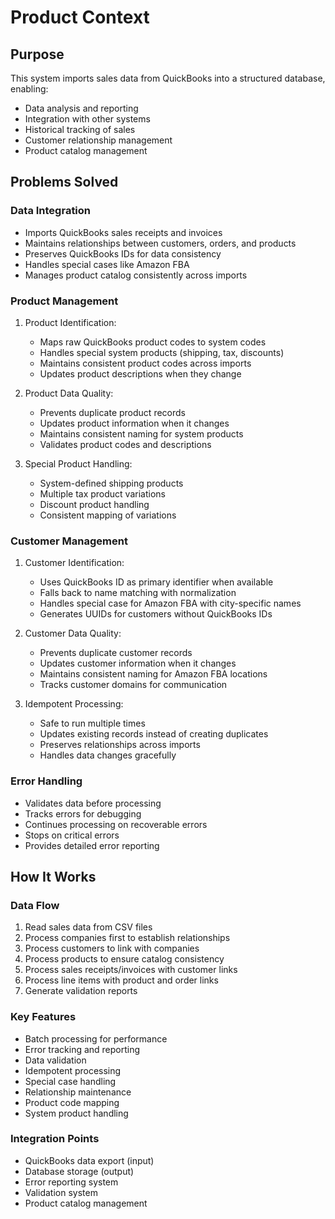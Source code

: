 # Product Context

## Purpose
This system imports sales data from QuickBooks into a structured database, enabling:
- Data analysis and reporting
- Integration with other systems
- Historical tracking of sales
- Customer relationship management
- Product catalog management

## Problems Solved

### Data Integration
- Imports QuickBooks sales receipts and invoices
- Maintains relationships between customers, orders, and products
- Preserves QuickBooks IDs for data consistency
- Handles special cases like Amazon FBA
- Manages product catalog consistently across imports

### Product Management
1. Product Identification:
   - Maps raw QuickBooks product codes to system codes
   - Handles special system products (shipping, tax, discounts)
   - Maintains consistent product codes across imports
   - Updates product descriptions when they change

2. Product Data Quality:
   - Prevents duplicate product records
   - Updates product information when it changes
   - Maintains consistent naming for system products
   - Validates product codes and descriptions

3. Special Product Handling:
   - System-defined shipping products
   - Multiple tax product variations
   - Discount product handling
   - Consistent mapping of variations

### Customer Management
1. Customer Identification:
   - Uses QuickBooks ID as primary identifier when available
   - Falls back to name matching with normalization
   - Handles special case for Amazon FBA with city-specific names
   - Generates UUIDs for customers without QuickBooks IDs

2. Customer Data Quality:
   - Prevents duplicate customer records
   - Updates customer information when it changes
   - Maintains consistent naming for Amazon FBA locations
   - Tracks customer domains for communication

3. Idempotent Processing:
   - Safe to run multiple times
   - Updates existing records instead of creating duplicates
   - Preserves relationships across imports
   - Handles data changes gracefully

### Error Handling
- Validates data before processing
- Tracks errors for debugging
- Continues processing on recoverable errors
- Stops on critical errors
- Provides detailed error reporting

## How It Works

### Data Flow
1. Read sales data from CSV files
2. Process companies first to establish relationships
3. Process customers to link with companies
4. Process products to ensure catalog consistency
5. Process sales receipts/invoices with customer links
6. Process line items with product and order links
7. Generate validation reports

### Key Features
- Batch processing for performance
- Error tracking and reporting
- Data validation
- Idempotent processing
- Special case handling
- Relationship maintenance
- Product code mapping
- System product handling

### Integration Points
- QuickBooks data export (input)
- Database storage (output)
- Error reporting system
- Validation system
- Product catalog management
